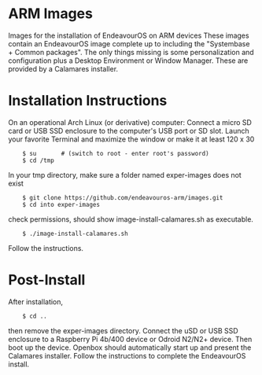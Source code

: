 # ARM Images
Images for the installation of EndeavourOS on ARM devices
These images contain an EndeavourOS image complete up to including the "Systembase + Common packages".
The only things missing is some personalization and configuration plus a Desktop Environment or Window Manager.
These are provided by a Calamares installer.  

# Installation Instructions
On an operational Arch Linux (or derivative) computer:
Connect a micro SD card or USB SSD enclosure to the computer's USB port or SD slot.
Launch your favorite Terminal and maximize the window or make it at least 120 x 30
```
    $ su       # (switch to root - enter root's password)
    $ cd /tmp
```
In your tmp directory, make sure a folder named exper-images does not exist
```
    $ git clone https://github.com/endeavouros-arm/images.git
    $ cd into exper-images
```
check permissions, should show image-install-calamares.sh as executable.
```
    $ ./image-install-calamares.sh
```
Follow the instructions.

# Post-Install
After installation,
```
    $ cd ..
```
then remove the exper-images directory.
Connect the uSD or USB SSD enclosure to a Raspberry Pi 4b/400 device or Odroid N2/N2+ device.
Then boot up the device.
Openbox should automatically start up and present the Calamares installer.
Follow the instructions to complete the EndeavourOS install.
